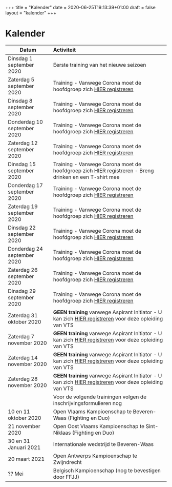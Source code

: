+++
title = "Kalender"
date = 2020-06-25T19:13:39+01:00
draft = false
layout = "kalender"
+++
# Kalender
| Datum                                     | Activiteit                                                                                       |
| ------------------------------------------|:-------------------------------------------------------------------------------------------------|
| Dinsdag 1 september 2020                  | Eerste training van het nieuwe seizoen                                                           | 
| Zaterdag 5 september 2020                 | Training - Vanwege Corona moet de hoofdgroep zich [HIER registreren](https://forms.gle/gcwDFRwcsicyNF3V6) | 
| Dinsdag 8 september 2020                  | Training - Vanwege Corona moet de hoofdgroep zich [HIER registreren](https://forms.gle/EGZce8hJmTsPQFbn8)  | 
| Donderdag 10 september 2020               | Training - Vanwege Corona moet de hoofdgroep zich [HIER registreren](https://forms.gle/Z3GJtse21a8RccKs9)  | 
| Zaterdag 12 september 2020                | Training - Vanwege Corona moet de hoofdgroep zich [HIER registreren](https://forms.gle/VG1rPw5mDe7kbddX8) | 
| Dinsdag 15 september 2020                 | Training - Vanwege Corona moet de hoofdgroep zich [HIER registreren](https://forms.gle/2NqLKSZ3ojbXxq4fA) - Breng drinken en een T-shirt mee  | 
| Donderdag 17 september 2020               | Training - Vanwege Corona moet de hoofdgroep zich [HIER registreren](https://forms.gle/VssF5jJcX7VWKgLSA)  | 
| Zaterdag 19 september 2020                | Training - Vanwege Corona moet de hoofdgroep zich [HIER registreren](https://forms.gle/TdnNwmnHfBapMsRD8) | 
| Dinsdag 22 september 2020                 | Training - Vanwege Corona moet de hoofdgroep zich [HIER registreren](https://docs.google.com/forms/d/e/1FAIpQLSeWYeaCyswSryW3ORVSVWcw4vfj9pJykSa1CsZaSqZgZjvNqg/viewform?usp=sf_link)  | 
| Donderdag 24 september 2020               | Training - Vanwege Corona moet de hoofdgroep zich [HIER registreren](https://forms.gle/MitfUPsmkNTZjLRT6)  | 
| Zaterdag 26 september 2020                | Training - Vanwege Corona moet de hoofdgroep zich [HIER registreren](https://forms.gle/mbonHanhV2W3og8B7) | 
| Dinsdag 29 september 2020                 | Training - Vanwege Corona moet de hoofdgroep zich [HIER registreren](https://forms.gle/XCRbhefXW3YkGcuQA) |
| Zaterdag 31 oktober 2020                  | **GEEN training** vanwege Aspirant Initiator - U kan zich [HIER registreren](https://www.sport.vlaanderen/VTS-opleiding?activiteitId=90280&opleidingId=1279#) voor deze opleiding van VTS|
| Zaterdag 7 november 2020                  | **GEEN training** vanwege Aspirant Initiator - U kan zich [HIER registreren](https://www.sport.vlaanderen/VTS-opleiding?activiteitId=90280&opleidingId=1279#) voor deze opleiding van VTS|
| Zaterdag 14 november 2020                 | **GEEN training** vanwege Aspirant Initiator - U kan zich [HIER registreren](https://www.sport.vlaanderen/VTS-opleiding?activiteitId=90280&opleidingId=1279#) voor deze opleiding van VTS|
| Zaterdag 28 november 2020                 | **GEEN training** vanwege Aspirant Initiator - U kan zich [HIER registreren](https://www.sport.vlaanderen/VTS-opleiding?activiteitId=90280&opleidingId=1279#) voor deze opleiding van VTS|
||Voor de volgende trainingen volgen de inschrijvingsformulieren nog|
|10 en 11 oktober 2020                      | Open Vlaams Kampioenschap te Beveren-Waas (Fighting en Duo)                                      |
|21 november 2020                           | Open Oost Vlaams Kampioenschap te Sint-Niklaas (Fighting en Duo)                                 |
|30 en 31 Januari 2021                      | Internationale wedstrijd te Beveren-Waas                                                         |
|20 maart 2021                              | Open Antwerps Kampioenschap te Zwijndrecht                                                       |
|?? Mei                                     | Belgisch Kampioenschap (nog te bevestigen door FFJJ)                                             |